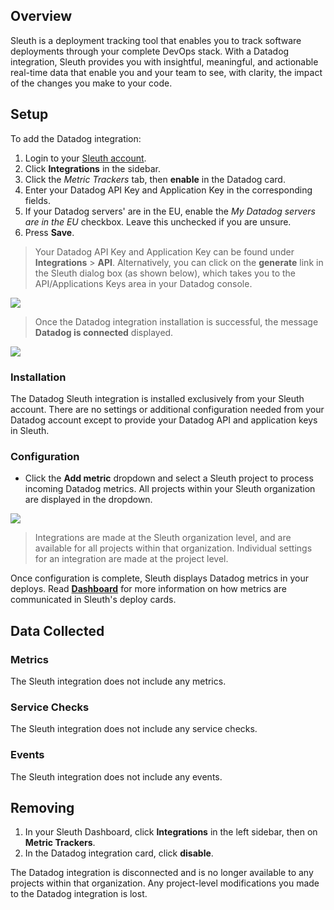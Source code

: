 ## Overview

Sleuth is a deployment tracking tool that enables you to track software deployments through your complete DevOps stack. With a Datadog integration, Sleuth provides you with insightful, meaningful, and actionable real-time data that enable you and your team to see, with clarity, the impact of the changes you make to your code.

## Setup

To add the Datadog integration:

1. Login to your [Sleuth account][1]. 
2. Click **Integrations** in the sidebar.
3. Click the _Metric Trackers_ tab, then **enable** in the Datadog card.
4. Enter your Datadog API Key and Application Key in the corresponding fields. 
5. If your Datadog servers' are in the EU, enable the _My Datadog servers are in the EU_ checkbox. Leave this unchecked if you are unsure.
6. Press **Save**.

> Your Datadog API Key and Application Key can be found under **Integrations** &gt; **API**. Alternatively, you can click on the **generate** link in the Sleuth dialog box (as shown below), which takes you to the API/Applications Keys area in your Datadog console. 

![][2]

> Once the Datadog integration installation is successful, the message **Datadog is connected** displayed.

![][3]

### Installation

The Datadog Sleuth integration is installed exclusively from your Sleuth account. There are no settings or additional configuration needed from your Datadog account except to provide your Datadog API and application keys in Sleuth.

### Configuration

- Click the **Add metric** dropdown and select a Sleuth project to process incoming Datadog metrics. All projects within your Sleuth organization are displayed in the dropdown.

![][4]

> Integrations are made at the Sleuth organization level, and are available for all projects within that organization. Individual settings for an integration are made at the project level.

Once configuration is complete, Sleuth displays Datadog metrics in your deploys. Read [**Dashboard**][5] for more information on how metrics are communicated in Sleuth's deploy cards. 


## Data Collected

### Metrics

The Sleuth integration does not include any metrics. 

### Service Checks

The Sleuth integration does not include any service checks.

### Events

The Sleuth integration does not include any events. 

## Removing

1. In your Sleuth Dashboard, click **Integrations** in the left sidebar, then on **Metric Trackers**. 
2. In the Datadog integration card, click **disable**.

The Datadog integration is disconnected and is no longer available to any projects within that organization. Any project-level modifications you made to the Datadog integration is lost.


[1]: https://app.sleuth.io/accounts/login/ 
[2]: https://raw.githubusercontent.com/DataDog/integrations-extras/master/sleuth/images/datadog-integration-api-key.png 
[3]: https://raw.githubusercontent.com/DataDog/integrations-extras/master/sleuth/images/datadog-integration.png 
[4]: https://raw.githubusercontent.com/DataDog/integrations-extras/master/sleuth/images/datadog-enabled-metric-pick.png 
[5]: https://help.sleuth.io/dashboard

